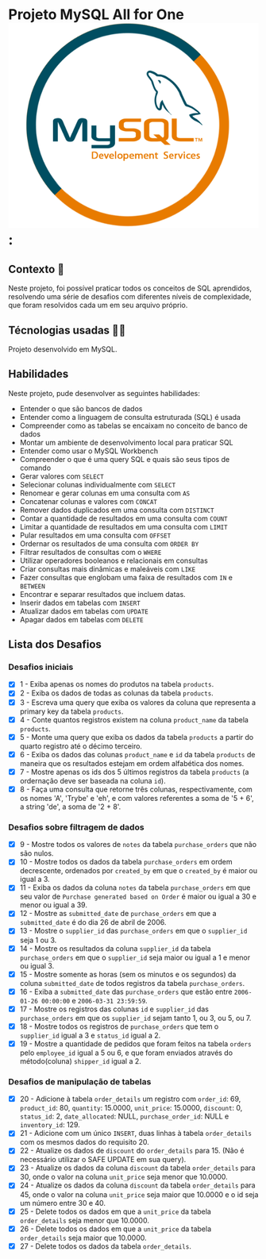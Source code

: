 # Projeto MySQL All for One ![logo-MySql](/logoMySql.png):

## Contexto :bookmark_tabs:

Neste projeto, foi possível praticar todos os conceitos de SQL aprendidos, resolvendo uma série de desafios com diferentes níveis de complexidade, que foram resolvidos cada um em seu arquivo próprio.


## Técnologias usadas :technologist:

Projeto desenvolvido em MySQL.

## Habilidades

Neste projeto, pude desenvolver as seguintes habilidades:

- Entender o que são bancos de dados
- Entender como a linguagem de consulta estruturada (SQL) é usada
- Compreender como as tabelas se encaixam no conceito de banco de dados
- Montar um ambiente de desenvolvimento local para praticar SQL
- Entender como usar o MySQL Workbench
- Compreender o que é uma query SQL e quais são seus tipos de comando
- Gerar valores com `SELECT`
- Selecionar colunas individualmente com `SELECT`
- Renomear e gerar colunas em uma consulta com `AS`
- Concatenar colunas e valores com `CONCAT`
- Remover dados duplicados em uma consulta com `DISTINCT`
- Contar a quantidade de resultados em uma consulta com `COUNT`
- Limitar a quantidade de resultados em uma consulta com `LIMIT`
- Pular resultados em uma consulta com `OFFSET`
- Ordernar os resultados de uma consulta com `ORDER BY`
- Filtrar resultados de consultas com o `WHERE`
- Utilizar operadores booleanos e relacionais em consultas
- Criar consultas mais dinâmicas e maleáveis com `LIKE`
- Fazer consultas que englobam uma faixa de resultados com `IN` e `BETWEEN`
- Encontrar e separar resultados que incluem datas.
- Inserir dados em tabelas com `INSERT`
- Atualizar dados em tabelas com `UPDATE`
- Apagar dados em tabelas com `DELETE`


## Lista dos Desafios

### Desafios iniciais

- [x] 1 - Exiba apenas os nomes do produtos na tabela `products`.
- [x] 2 - Exiba os dados de todas as colunas da tabela `products`.
- [x] 3 - Escreva uma query que exiba os valores da coluna que representa a primary key da tabela `products`.
- [x] 4 - Conte quantos registros existem na coluna `product_name` da tabela `products`.
- [x] 5 - Monte uma query que exiba os dados da tabela `products` a partir do quarto registro até o décimo terceiro.
- [x] 6 - Exiba os dados das colunas `product_name` e `id` da tabela `products` de maneira que os resultados estejam em ordem alfabética dos nomes.
- [x] 7 - Mostre apenas os ids dos 5 últimos registros da tabela `products` (a ordernação deve ser baseada na coluna `id`).
- [x] 8 - Faça uma consulta que retorne três colunas, respectivamente, com os nomes 'A', 'Trybe' e 'eh', e com valores referentes a soma de '5 + 6', a string 'de', a soma de '2 + 8'. 

### Desafios sobre filtragem de dados

- [x] 9 - Mostre todos os valores de `notes` da tabela `purchase_orders` que não são nulos.
- [x] 10 - Mostre todos os dados da tabela `purchase_orders` em ordem decrescente, ordenados por `created_by` em que o `created_by` é maior ou igual a 3.
- [x] 11 - Exiba os dados da coluna `notes` da tabela `purchase_orders` em que seu valor de `Purchase generated based on Order` é maior ou igual a 30 e menor ou igual a 39.
- [x] 12 - Mostre as `submitted_date` de `purchase_orders` em que a `submitted_date` é do dia 26 de abril de 2006.
- [x] 13 - Mostre o `supplier_id` das `purchase_orders` em que o `supplier_id` seja 1 ou 3.
- [x] 14 - Mostre os resultados da coluna `supplier_id` da tabela `purchase_orders` em que o `supplier_id` seja maior ou igual a 1 e menor ou igual 3.
- [x] 15 - Mostre somente as horas (sem os minutos e os segundos) da coluna `submitted_date` de todos registros da tabela `purchase_orders`.
- [x] 16 - Exiba a `submitted_date` das `purchase_orders` que estão entre `2006-01-26 00:00:00` e `2006-03-31 23:59:59`.
- [x] 17 - Mostre os registros das colunas `id` e `supplier_id` das `purchase_orders` em que os `supplier_id` sejam tanto 1, ou 3, ou 5, ou 7.
- [x] 18 - Mostre todos os registros de `purchase_orders` que tem o `supplier_id` igual a 3 e `status_id` igual a 2.
- [x] 19 - Mostre a quantidade de pedidos que foram feitos na tabela `orders` pelo `employee_id` igual a 5 ou 6, e que foram enviados através do método(coluna) `shipper_id` igual a 2.

### Desafios de manipulação de tabelas

- [x] 20 - Adicione à tabela `order_details` um registro com `order_id`: 69, `product_id`: 80, `quantity`: 15.0000, `unit_price`: 15.0000, `discount`: 0, `status_id`: 2, `date_allocated`: NULL, `purchase_order_id`: NULL e `inventory_id`: 129.
- [x] 21 - Adicione com um único `INSERT`, duas linhas à tabela `order_details` com os mesmos dados do requisito 20.
- [x] 22 - Atualize os dados de `discount` do `order_details` para 15. (Não é necessário utilizar o SAFE UPDATE em sua query).
- [x] 23 - Atualize os dados da coluna `discount` da tabela `order_details` para 30, onde o valor na coluna `unit_price` seja menor que 10.0000.
- [x] 24 - Atualize os dados da coluna `discount` da tabela `order_details` para 45, onde o valor na coluna `unit_price` seja maior que 10.0000 e o id seja um número entre 30 e 40.
- [x] 25 - Delete todos os dados em que a `unit_price` da tabela `order_details` seja menor que 10.0000.
- [x] 26 - Delete todos os dados em que a `unit_price` da tabela `order_details` seja maior que 10.0000.
- [x] 27 - Delete todos os dados da tabela `order_details`.